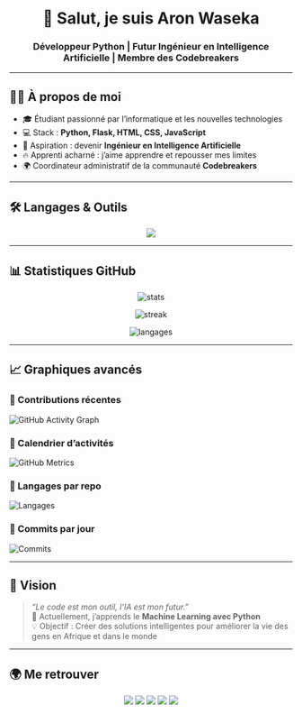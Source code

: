 <h1 align="center">👋 Salut, je suis Aron Waseka</h1>
<h3 align="center">Développeur Python | Futur Ingénieur en Intelligence Artificielle | Membre des Codebreakers</h3>

---

## 🙋‍♂️ À propos de moi
- 🎓 Étudiant passionné par l’informatique et les nouvelles technologies  
- 💻 Stack : **Python, Flask, HTML, CSS, JavaScript**  
- 🤖 Aspiration : devenir **Ingénieur en Intelligence Artificielle**  
- 🔥 Apprenti acharné : j’aime apprendre et repousser mes limites  
- 🌍 Coordinateur administratif de la communauté **Codebreakers**  

---

## 🛠️ Langages & Outils
<p align="center">
  <img src="https://skillicons.dev/icons?i=python,html,css,js,git,github,vscode,linux" />
</p>

---

## 📊 Statistiques GitHub

<p align="center">
  <img src="https://github-readme-stats.vercel.app/api?username=ghostrider635&show_icons=true&theme=radical" alt="stats" />
</p>

<p align="center">
  <img src="https://github-readme-streak-stats.herokuapp.com/?user=ghostrider635&theme=radical" alt="streak" />
</p>

<p align="center">
  <img src="https://github-readme-stats.vercel.app/api/top-langs/?username=ghostrider635&layout=compact&theme=radical" alt="langages" />
</p>

---

## 📈 Graphiques avancés

### 🚀 Contributions récentes
![GitHub Activity Graph](https://github-readme-activity-graph.vercel.app/graph?username=ghostrider635&theme=react-dark)

### 📅 Calendrier d’activités
![GitHub Metrics](https://github-profile-summary-cards.vercel.app/api/cards/profile-details?username=ghostrider635&theme=radical)

### 📂 Langages par repo
![Langages](https://github-profile-summary-cards.vercel.app/api/cards/repos-per-language?username=ghostrider635&theme=radical)

### 📑 Commits par jour
![Commits](https://github-profile-summary-cards.vercel.app/api/cards/productive-time?username=ghostrider635&theme=radical&utcOffset=+1)

---

## 🎯 Vision
> *“Le code est mon outil, l’IA est mon futur.”*  
🌱 Actuellement, j’apprends le **Machine Learning avec Python**  
💡 Objectif : Créer des solutions intelligentes pour améliorer la vie des gens en Afrique et dans le monde  

---

## 🌍 Me retrouver
<p align="center">
  <a href="mailto:aron.kibalikwa@gmail.com"><img src="https://img.shields.io/badge/Mail-D14836?style=for-the-badge&logo=gmail&logoColor=white" /></a>
  <a href="https://linkedin.com"><img src="https://img.shields.io/badge/LinkedIn-0A66C2?style=for-the-badge&logo=linkedin&logoColor=white" /></a>
  <a href="https://twitter.com"><img src="https://img.shields.io/badge/Twitter-1DA1F2?style=for-the-badge&logo=twitter&logoColor=white" /></a>
  <a href="https://github.com/ghostrider635"><img src="https://img.shields.io/badge/GitHub-100000?style=for-the-badge&logo=github&logoColor=white" /></a>
  <a href="https://instagram.com"><img src="https://img.shields.io/badge/Instagram-E4405F?style=for-the-badge&logo=instagram&logoColor=white" /></a>
</p>
